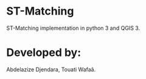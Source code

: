 # ST-Matching
ST-Matching implementation in python 3 and QGIS 3.

# Developed by:
Abdelazize Djendara, Touati Wafaâ.
